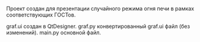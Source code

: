 Проект создан для презентации случайного режима огня печи в рамках соответствующих ГОСТов.

graf.ui создан в QtDesigner.
graf.py конвертированный graf.ui файл (без изменений).
main.py основной файл.
